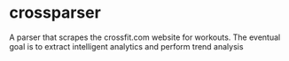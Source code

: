 crossparser
===========

A parser that scrapes the crossfit.com website for workouts. The eventual goal is to extract intelligent analytics and perform trend analysis
